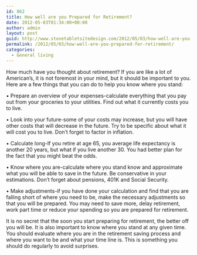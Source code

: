 ```yaml
---
id: 862
title: How well are you Prepared for Retirement?
date: 2012-05-03T01:34:00+00:00
author: admin
layout: post
guid: http://www.stonetabletsitedesign.com/2012/05/03/how-well-are-you-prepared-for-retirement/
permalink: /2012/05/03/how-well-are-you-prepared-for-retirement/
categories:
  - General living
---
```

How much have you thought about retirement? If you are like a lot of American’s, it is not foremost in your mind, but it should be important to you. Here are a few things that you can do to help you know where you stand:

• Prepare an overview of your expenses-calculate everything that you pay out from your groceries to your utilities. Find out what it currently costs you to live.

• Look into your future-some of your costs may increase, but you will have other costs that will decrease in the future. Try to be specific about what it will cost you to live. Don’t forget to factor in inflation.

• Calculate long-If you retire at age 65, you average life expectancy is another 20 years, but what if you live another 30. You had better plan for the fact that you might beat the odds.

• Know where you are-calculate where you stand know and approximate what you will be able to save in the future. Be conservative in your estimations. Don’t forget about pensions, 401K and Social Security.

• Make adjustments-if you have done your calculation and find that you are falling short of where you need to be, make the necessary adjustments so that you will be prepared. You may need to save more, delay retirement, work part time or reduce your spending so you are prepared for retirement.

It is no secret that the soon you start preparing for retirement, the better off you will be. It is also important to know where you stand at any given time. You should evaluate where you are in the retirement saving process and where you want to be and what your time line is. This is something you should do regularly to avoid surprises.